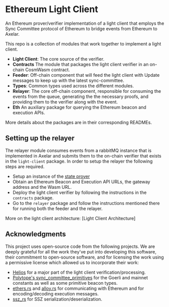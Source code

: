 # Ethereum Light Client

An Ethereum prover/verifier implementation of a light client that employs the
Sync Committee protocol of Ethereum to bridge events from Ethereum to Axelar.

This repo is a collection of modules that work together to implement a light client.
- **Light Client**: The core source of the verifier.
- **Contracts** The module that packages the light client verifier in an on-chain CosmWasm contract.
- **Feeder**: Off-chain component that will feed the light client with Update
messages to keep up with the latest sync-committee.
- **Types**: Common types used across the different modules.
- **Relayer**: The core off-chain component, responsible for consuming the
events from the queue, generating the the necessary proofs, and providing them
to the verifier along with the event.
- **Eth** An auxiliary package for querying the Ethereum beacon and execution APIs.

More details about the packages are in their corresponding READMEs.

## Setting up the relayer
The relayer module consumes events from a rabbitMQ instance that is implemented
in Axelar and submits them to the on-chain verifier that exists in the
`light-client` package. In order to setup the relayer the following steps are
required.
- Setup an instance of the [state prover](https://github.com/commonprefix/state-prover)
- Obtain an Ethereum Beacon and Execution API URLs, the gateway address and the
Wasm URL.
- Deploy the light client verifier by following the instructions in the
`contracts` package.
- Go to the `relayer` package and follow the instructions mentioned there for
running both the feeder and the relayer.

More on the light client architecture: [Light Client Architecture]

## Acknowledgments
This project uses open-source code from the following projects. We are deeply
grateful for all the work they've put into developing this software, their
commitment to open-source software, and for licensing the work using a
permissive license which allowed us to incorporate their work:
- [Helios](https://github.com/a16z/helios/) for a major part of the light client
verification/processing.
- [Polytope's sync_committee_primitives](https://github.com/polytope-labs/sync-committee-rs) for the Goerli and mainnet constants as well as some primitive beacon types.
- [ethers.rs](https://github.com/gakonst/ethers-rs) and
[alloy.rs](https://github.com/alloy-rs/core) for communicating with Ethereum and
for encoding/decoding execution messages.
- [ssz_rs](https://github.com/polytope-labs/ssz-rs) for SSZ serialization/deserialization.